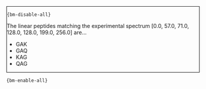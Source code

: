 <div style="border:1px solid black;">

`{bm-disable-all}`

The linear peptides matching the experimental spectrum [0.0, 57.0, 71.0, 128.0, 128.0, 199.0, 256.0] are...

 * GAK
 * GAQ
 * KAG
 * QAG
</div>

`{bm-enable-all}`

